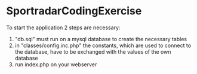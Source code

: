 # SportradarCodingExercise

To start the application 2 steps are necessary:

1. "db.sql" must run on a mysql database to create the necessary tables
2. in "classes/config.inc.php" the constants, which are used to connect to the database, have to be exchanged with the values of the own database
3. run index.php on your webserver
